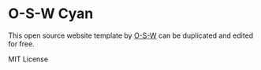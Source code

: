 # O-S-W Cyan

This open source website template by [O-S-W](https://o-s-w.com/ "O-S-W website") can be duplicated and edited for free.

MIT License
